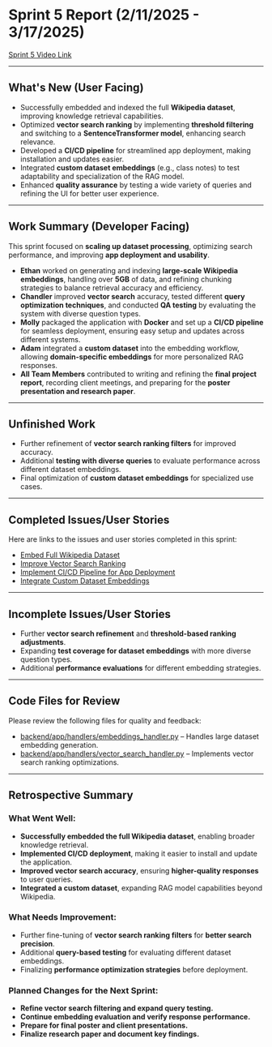 # Sprint 5 Report (2/11/2025 - 3/17/2025)

[Sprint 5 Video Link](https://youtu.be/5T6ofiJquyo)

---

## What's New (User Facing)
- Successfully embedded and indexed the full **Wikipedia dataset**, improving knowledge retrieval capabilities.
- Optimized **vector search ranking** by implementing **threshold filtering** and switching to a **SentenceTransformer model**, enhancing search relevance.
- Developed a **CI/CD pipeline** for streamlined app deployment, making installation and updates easier.
- Integrated **custom dataset embeddings** (e.g., class notes) to test adaptability and specialization of the RAG model.
- Enhanced **quality assurance** by testing a wide variety of queries and refining the UI for better user experience.

---

## Work Summary (Developer Facing)
This sprint focused on **scaling up dataset processing**, optimizing search performance, and improving **app deployment and usability**.

- **Ethan** worked on generating and indexing **large-scale Wikipedia embeddings**, handling over **5GB** of data, and refining chunking strategies to balance retrieval accuracy and efficiency.
- **Chandler** improved **vector search** accuracy, tested different **query optimization techniques**, and conducted **QA testing** by evaluating the system with diverse question types.
- **Molly** packaged the application with **Docker** and set up a **CI/CD pipeline** for seamless deployment, ensuring easy setup and updates across different systems.
- **Adam** integrated a **custom dataset** into the embedding workflow, allowing **domain-specific embeddings** for more personalized RAG responses.
- **All Team Members** contributed to writing and refining the **final project report**, recording client meetings, and preparing for the **poster presentation and research paper**.

---

## Unfinished Work
- Further refinement of **vector search ranking filters** for improved accuracy.
- Additional **testing with diverse queries** to evaluate performance across different dataset embeddings.
- Final optimization of **custom dataset embeddings** for specialized use cases.

---

## Completed Issues/User Stories
Here are links to the issues and user stories completed in this sprint:

- [Embed Full Wikipedia Dataset](https://github.com/mollyiverson/ACME10-HE-RAGApp/issues/88)  
- [Improve Vector Search Ranking](https://github.com/mollyiverson/ACME10-HE-RAGApp/issues/86)  
- [Implement CI/CD Pipeline for App Deployment](https://github.com/mollyiverson/ACME10-HE-RAGApp/issues/87)  
- [Integrate Custom Dataset Embeddings](https://github.com/mollyiverson/ACME10-HE-RAGApp/issues/80) 

---

## Incomplete Issues/User Stories
- Further **vector search refinement** and **threshold-based ranking adjustments**.
- Expanding **test coverage for dataset embeddings** with more diverse question types.
- Additional **performance evaluations** for different embedding strategies.

---

## Code Files for Review
Please review the following files for quality and feedback:

- [backend/app/handlers/embeddings_handler.py](https://github.com/mollyiverson/ACME10-HE-RAGApp/blob/main/backend/app/handlers/embeddings_handler.py) – Handles large dataset embedding generation.  
- [backend/app/handlers/vector_search_handler.py](https://github.com/mollyiverson/ACME10-HE-RAGApp/blob/main/backend/app/handlers/vector_search_handler.py) – Implements vector search ranking optimizations.  

---

## Retrospective Summary
### What Went Well:
* **Successfully embedded the full Wikipedia dataset**, enabling broader knowledge retrieval.  
* **Implemented CI/CD deployment**, making it easier to install and update the application.  
* **Improved vector search accuracy**, ensuring **higher-quality responses** to user queries.  
* **Integrated a custom dataset**, expanding RAG model capabilities beyond Wikipedia.  

### What Needs Improvement:
* Further fine-tuning of **vector search ranking filters** for **better search precision**.  
* Additional **query-based testing** for evaluating different dataset embeddings.  
* Finalizing **performance optimization strategies** before deployment.  

### Planned Changes for the Next Sprint:
* **Refine vector search filtering and expand query testing.**  
* **Continue embedding evaluation and verify response performance.**  
* **Prepare for final poster and client presentations.**  
* **Finalize research paper and document key findings.**
